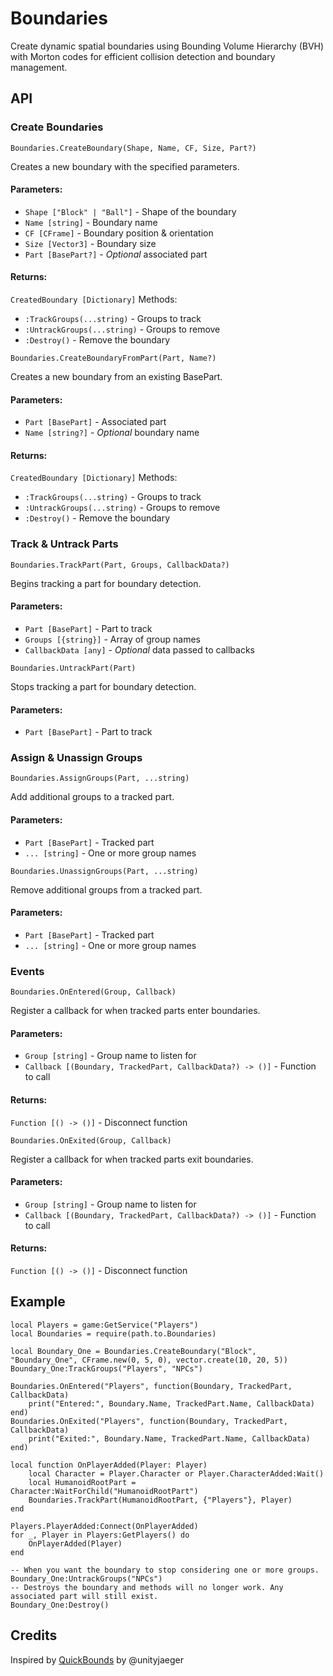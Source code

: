 # Boundaries
Create dynamic spatial boundaries using Bounding Volume Hierarchy (BVH) with Morton codes for efficient collision detection and boundary management.

## API
### Create Boundaries
```luau
Boundaries.CreateBoundary(Shape, Name, CF, Size, Part?)
```
Creates a new boundary with the specified parameters.
#### Parameters:
- `Shape ["Block" | "Ball"]` - Shape of the boundary
- `Name [string]` - Boundary name
- `CF [CFrame]` - Boundary position & orientation
- `Size [Vector3]` - Boundary size
- `Part [BasePart?]` - *Optional* associated part
#### Returns:
`CreatedBoundary [Dictionary]` Methods:
- `:TrackGroups(...string)` - Groups to track
- `:UntrackGroups(...string)` - Groups to remove
- `:Destroy()` - Remove the boundary
```luau
Boundaries.CreateBoundaryFromPart(Part, Name?)
```
Creates a new boundary from an existing BasePart.
#### Parameters:
- `Part [BasePart]` - Associated part
- `Name [string?]` - *Optional* boundary name
#### Returns:
`CreatedBoundary [Dictionary]` Methods:
- `:TrackGroups(...string)` - Groups to track
- `:UntrackGroups(...string)` - Groups to remove
- `:Destroy()` - Remove the boundary

### Track & Untrack Parts
```luau
Boundaries.TrackPart(Part, Groups, CallbackData?)
```
Begins tracking a part for boundary detection.
#### Parameters:
- `Part [BasePart]` - Part to track
- `Groups [{string}]` - Array of group names
- `CallbackData [any]` - *Optional* data passed to callbacks
```luau
Boundaries.UntrackPart(Part)
```
Stops tracking a part for boundary detection.
#### Parameters:
- `Part [BasePart]` - Part to track

### Assign & Unassign Groups
```luau
Boundaries.AssignGroups(Part, ...string)
```
Add additional groups to a tracked part.
#### Parameters:
- `Part [BasePart]` - Tracked part
- `... [string]` - One or more group names
```luau
Boundaries.UnassignGroups(Part, ...string)
```
Remove additional groups from a tracked part.
#### Parameters:
- `Part [BasePart]` - Tracked part
- `... [string]` - One or more group names

### Events
```luau
Boundaries.OnEntered(Group, Callback)
```
Register a callback for when tracked parts enter boundaries.
#### Parameters:
- `Group [string]` - Group name to listen for
- `Callback [(Boundary, TrackedPart, CallbackData?) -> ()]` - Function to call
#### Returns:
`Function [() -> ()]` - Disconnect function
```luau
Boundaries.OnExited(Group, Callback)
```
Register a callback for when tracked parts exit boundaries.
#### Parameters:
- `Group [string]` - Group name to listen for
- `Callback [(Boundary, TrackedPart, CallbackData?) -> ()]` - Function to call
#### Returns:
`Function [() -> ()]` - Disconnect function

## Example
```luau
local Players = game:GetService("Players")
local Boundaries = require(path.to.Boundaries)

local Boundary_One = Boundaries.CreateBoundary("Block", "Boundary_One", CFrame.new(0, 5, 0), vector.create(10, 20, 5))
Boundary_One:TrackGroups("Players", "NPCs")

Boundaries.OnEntered("Players", function(Boundary, TrackedPart, CallbackData)
	print("Entered:", Boundary.Name, TrackedPart.Name, CallbackData)
end)
Boundaries.OnExited("Players", function(Boundary, TrackedPart, CallbackData)
	print("Exited:", Boundary.Name, TrackedPart.Name, CallbackData)
end)

local function OnPlayerAdded(Player: Player)
	local Character = Player.Character or Player.CharacterAdded:Wait()
	local HumanoidRootPart = Character:WaitForChild("HumanoidRootPart")
	Boundaries.TrackPart(HumanoidRootPart, {"Players"}, Player)
end

Players.PlayerAdded:Connect(OnPlayerAdded)
for _, Player in Players:GetPlayers() do
	OnPlayerAdded(Player)
end

-- When you want the boundary to stop considering one or more groups.
Boundary_One:UntrackGroups("NPCs")
-- Destroys the boundary and methods will no longer work. Any associated part will still exist.
Boundary_One:Destroy()
```

## Credits
Inspired by [QuickBounds](https://github.com/unityjaeger/QuickBounds) by @unityjaeger
